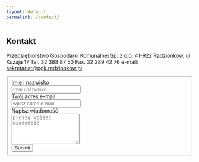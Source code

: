 ```yaml
---
layout: default
permalink: /contact/
---
```


## Kontakt

Przedsiębiorstwo Gospodarki Komunalnej Sp. z o.o.
41-922 Radzionków, ul. Kużaja 17
Tel. 32 388 87 50
Fax. 32 289 42 76
e-mail: sekretariat@pgk.radzionkow.pl

<div class="row py-4">
    <div class="col-md-12">
    <div class="well well-sm">
        <form class="form-horizontal" action="#" method="post">
        <fieldset>
        <!-- Name input-->
        <div class="form-group">
            <label class="col-md-3 control-label" for="name">Imię i nazwisko</label>
            <div class="col-md-9">
            <input id="name" name="name" type="text" placeholder="Imię i nazwisko" class="form-control">
            </div>
        </div>
        <!-- Email input-->
        <div class="form-group">
            <label class="col-md-3 control-label" for="email">Twój adres e-mail</label>
            <div class="col-md-9">
            <input id="email" name="email" type="text" placeholder="wpisz adres e-mail" class="form-control">
            </div>
        </div>
        <!-- Message body -->
        <div class="form-group">
            <label class="col-md-3 control-label" for="message">Napisz wiadomość</label>
            <div class="col-md-9">
            <textarea class="form-control" id="message" name="message" placeholder="proszę wpisac wiadomość " rows="5"></textarea>
            </div>
        </div>
        <!-- Form actions -->
        <div class="form-group">
            <div class="col-md-12">
            <button type="submit" class="btn btn-primary">Submit</button>
            </div>
        </div>
        </fieldset>
        </form>
    </div>
    </div>
</div>
